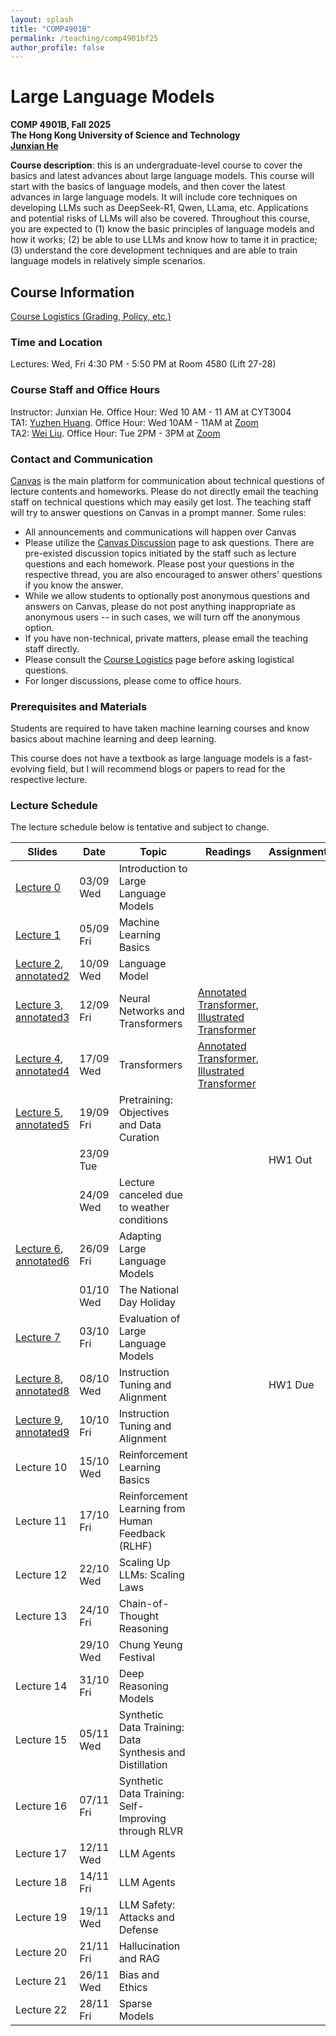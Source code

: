 ```yaml
---
layout: splash
title: "COMP4901B"
permalink: /teaching/comp4901bf25
author_profile: false
---
```


# Large Language Models

**COMP 4901B, Fall 2025**  
**The Hong Kong University of Science and Technology**  
[**Junxian He**](https://jxhe.github.io)

**Course description**: this is an undergraduate-level course to cover the basics and latest advances about large language models. This course will start with the basics of language models, and then cover the latest advances in large language models. It will include core techniques on developing LLMs such as DeepSeek-R1, Qwen, LLama, etc. Applications and potential risks of LLMs will also be covered. Throughout this course, you are expected to (1) know the basic principles of language models and how it works; (2) be able to use LLMs and know how to tame it in practice; (3) understand the core development techniques and are able to train language models in relatively simple scenarios. 

## Course Information

[Course Logistics (Grading, Policy, etc.)](https://docs.google.com/document/d/1mWm_TYYQpD3NpJISlFQGurBIXxWjizEc1zVffIDhiXU/edit?usp=sharing)

### Time and Location
Lectures: Wed, Fri 4:30 PM - 5:50 PM at Room 4580 (Lift 27-28)

### Course Staff and Office Hours
Instructor: Junxian He. Office Hour: Wed 10 AM - 11 AM at CYT3004  
TA1: [Yuzhen Huang](https://hyz17.github.io). Office Hour: Wed 10AM - 11AM at [Zoom](https://hkust.zoom.us/j/99331931281?pwd=FItzByBSb9C6paNhA7P8DfMQ0X33Rw.1)  
TA2: [Wei Liu](https://vpeterv.github.io). Office Hour: Tue 2PM - 3PM at [Zoom](https://hkust.zoom.us/j/8614591591)

### Contact and Communication
[Canvas](https://canvas.ust.hk/courses/64649) is the main platform for communication about technical questions of lecture contents and homeworks. Please do not directly email the teaching staff on technical questions which may easily get lost. The teaching staff will try to answer questions on Canvas in a prompt manner. Some rules:

* All announcements and communications will happen over Canvas
* Please utilize the [Canvas Discussion](https://canvas.ust.hk/courses/64649/discussion_topics) page to ask questions. There are pre-existed discussion topics initiated by the staff such as lecture questions and each homework. Please post your questions in the respective thread, you are also encouraged to answer others' questions if you know the answer.
* While we allow students to optionally post anonymous questions and answers on Canvas, please do not post anything inappropriate as anonymous users -- in such cases, we will turn off the anonymous option.  
* If you have non-technical, private matters, please email the teaching staff directly.
* Please consult the [Course Logistics](https://docs.google.com/document/d/1mWm_TYYQpD3NpJISlFQGurBIXxWjizEc1zVffIDhiXU/edit?usp=sharing) page before asking logistical questions.
* For longer discussions, please come to office hours.

### Prerequisites and Materials
Students are required to have taken machine learning courses and know basics about machine learning and deep learning.

This course does not have a textbook as large language models is a fast-evolving field, but I will recommend blogs or papers to read for the respective lecture. 

### Lecture Schedule
The lecture schedule below is tentative and subject to change.

| Slides     | Date      | Topic                                     | Readings | Assignments |
|------------|-----------|-------------------------------------------|----------|-------------|
| [Lecture 0](/teaching/comp4901Bf25/lecture0.pdf)  | 03/09 Wed | Introduction to Large Language Models     |          |             |
| [Lecture 1](/teaching/comp4901Bf25/lecture1.pdf)  | 05/09 Fri | Machine Learning Basics                     |          |             |
| [Lecture 2](/teaching/comp4901Bf25/lecture2.pdf), [annotated2](/teaching/comp4901Bf25/lecture2_annotated.pdf)  | 10/09 Wed | Language Model                   |          |             |
| [Lecture 3](/teaching/comp4901Bf25/lecture3.pdf), [annotated3](/teaching/comp4901Bf25/lecture3_annotated.pdf)  | 12/09 Fri | Neural Networks and Transformers   |   [Annotated Transformer](https://nlp.seas.harvard.edu/annotated-transformer/), [Illustrated Transformer](https://jalammar.github.io/illustrated-transformer/)       |             |
| [Lecture 4](/teaching/comp4901Bf25/lecture4_transformer.pdf), [annotated4](/teaching/comp4901Bf25/lecture4_transformer_annotated.pdf)  | 17/09 Wed | Transformers |   [Annotated Transformer](https://nlp.seas.harvard.edu/annotated-transformer/), [Illustrated Transformer](https://jalammar.github.io/illustrated-transformer/)       |             |
| [Lecture 5](/teaching/comp4901Bf25/lecture5_pretraining.pdf), [annotated5](/teaching/comp4901Bf25/lecture5_pretraining-annotated.pdf) | 19/09 Fri | Pretraining: Objectives and Data Curation                                      |          |             |
|            | 23/09 Tue |                  |          |    HW1 Out         |
|            | 24/09 Wed | Lecture canceled due to weather conditions                                        |          |             |
| [Lecture 6](/teaching/comp4901Bf25/lecture6_finetune.pdf), [annotated6](/teaching/comp4901Bf25/lecture6_finetune-annotated.pdf) | 26/09 Fri | Adapting Large Language Models                                      |          |             |
|            | 01/10 Wed | The National Day Holiday                  |          |             |
| [Lecture 7](/teaching/comp4901Bf25/lecture7_eval.pdf) | 03/10 Fri | Evaluation of Large Language Models                        |          |             |
| [Lecture 8](/teaching/comp4901Bf25/lecture8_sft.pdf), [annotated8](/teaching/comp4901Bf25/lecture8_sft-annotated.pdf) | 08/10 Wed | Instruction Tuning and Alignment                    |          |    HW1 Due         |
| [Lecture 9](/teaching/comp4901Bf25/lecture9_sft2.pdf), [annotated9](/teaching/comp4901Bf25/lecture9_sft2-annotated.pdf) | 10/10 Fri | Instruction Tuning and Alignment   |          |             |
| Lecture 10 | 15/10 Wed | Reinforcement Learning Basics                          |          |             |
| Lecture 11 | 17/10 Fri | Reinforcement Learning from Human Feedback (RLHF)                 |          |             |
| Lecture 12 | 22/10 Wed | Scaling Up LLMs: Scaling Laws                                     |          |             |
| Lecture 13 | 24/10 Fri | Chain-of-Thought Reasoning                           |          |             |
|            | 29/10 Wed | Chung Yeung Festival                     |          |             |
| Lecture 14 | 31/10 Fri | Deep Reasoning Models          |          |             |
| Lecture 15 | 05/11 Wed | Synthetic Data Training: Data Synthesis and Distillation                                      |          |             |
| Lecture 16 | 07/11 Fri | Synthetic Data Training: Self-Improving through RLVR                                     |          |             |
| Lecture 17 | 12/11 Wed | LLM Agents         |          |             |
| Lecture 18 | 14/11 Fri | LLM Agents                     |          |             |
| Lecture 19 | 19/11 Wed | LLM Safety: Attacks and Defense     |          |             |
| Lecture 20 | 21/11 Fri | Hallucination and RAG                  |          |             |
| Lecture 21 | 26/11 Wed | Bias and Ethics             |          |             |
| Lecture 22 | 28/11 Fri | Sparse Models                    |          |             |



